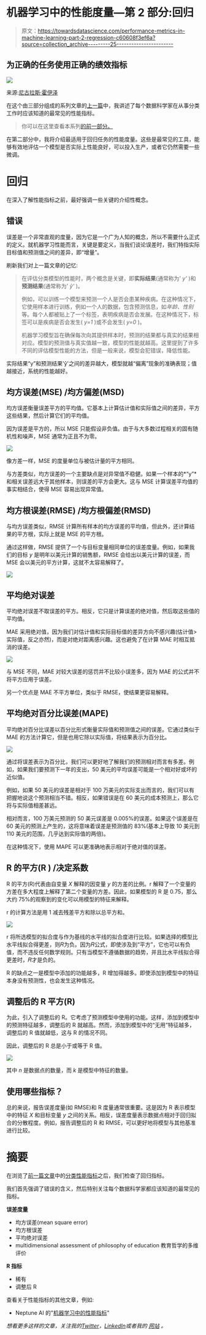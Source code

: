 # 机器学习中的性能度量—第 2 部分:回归

> 原文：<https://towardsdatascience.com/performance-metrics-in-machine-learning-part-2-regression-c60608f3ef6a?source=collection_archive---------25----------------------->

## 为正确的任务使用正确的绩效指标

![](img/0c2fb265ca503c8ada7b5e8693b66724.png)

来源:[尼古拉斯·霍伊泽](https://unsplash.com/@nhoizey?utm_source=medium&utm_medium=referral)

在这个由三部分组成的系列文章的[上一篇](/performance-metrics-in-machine-learning-part-1-classification-6c6b8d8a8c92)中，我讲述了每个数据科学家在从事分类工作时应该知道的最常见的性能指标。

> 你可以在这里查看本系列[的前一部分。](/performance-metrics-in-machine-learning-part-1-classification-6c6b8d8a8c92)

在第二部分中，我将介绍最适用于回归任务的性能度量。这些是最常见的工具，能够有效地评估一个模型是否实际上性能良好，可以投入生产，或者它仍然需要一些微调。

# 回归

在深入了解性能指标之前，最好强调一些关键的介绍性概念。

## 错误

误差是一个非常直观的度量，因为它是一个广为人知的概念，所以不需要什么正式的定义。就机器学习性能而言，关键是要定义，当我们谈论误差时，我们特指实际目标值和预测值之间的差异，即“增量”。

刷新我们对上一篇文章的记忆:

> 在评估分类模型的性能时，两个概念是关键，即**实际结果**(通常称为' *y'* )和**预测结果**(通常称为' *ŷ'* )。
> 
> 例如，可以训练一个模型来预测一个人是否会患某种疾病。在这种情况下，它使用样本进行训练，例如一个人的数据，包含预测信息，如*年龄*、*性别*等。每个人都被贴上了一个标签，表明疾病是否会发展。在这种情况下，标签可以是疾病是否会发生( *y=1* )或不会发生( *y=0* )。
> 
> 机器学习模型旨在确保每次向其提供样本时，预测的结果都与真实的结果相对应。模型的预测值与真实值越一致，模型的性能就越高。这里提到了许多不同的评估模型性能的方法，但是一般来说，模型会犯错误，降低性能。

实际结果“y”和预测结果'ŷ'之间的差异越大，模型就越“偏离”现象的准确表现；值越接近，系统的性能越好。

## 均方误差(MSE) /均方偏差(MSD)

均方误差衡量误差平方的平均值。它基本上计算估计值和实际值之间的差异，平方这些结果，然后计算它们的平均值。

因为误差是平方的，所以 MSE 只能假设非负值。由于与大多数过程相关的固有随机性和噪声，MSE 通常为正且不为零。

![](img/19f125531fb615461a051aeb2121eecd.png)

像方差一样，MSE 的度量单位与被估计量的平方相同。

与方差类似，均方误差的一个主要缺点是对异常值不稳健。如果一个样本的*“y”*和相关误差远大于其他样本，则误差的平方会更大。这与 MSE 计算误差平均值的事实相结合，使得 MSE 容易出现异常值。

## 均方根误差(RMSE) /均方根偏差(RMSD)

与均方误差类似，RMSE 计算所有样本的均方误差的平均值，但此外，还计算结果的平方根，实际上就是 MSE 的平方根。

通过这样做，RMSE 提供了一个与目标变量相同单位的误差度量。例如，如果我们的目标 *y* 是明年以美元计算的销售额，RMSE 会给出以美元计算的误差，而 MSE 会以美元的平方计算，这就不太容易解释了。

![](img/8142320d650bb18ef2ade18463529e2e.png)

## 平均绝对误差

平均绝对误差不取误差的平方。相反，它只是计算误差的绝对值，然后取这些值的平均值。

MAE 采用绝对值，因为我们对估计值和实际目标值的差异方向不感兴趣(估计值>实际值，反之亦然)，而是对绝对距离感兴趣。这也避免了在计算 MAE 时相互抵消的误差。

![](img/2df5a873074efc272f9621bfdb4aac3b.png)

与 MSE 不同，MAE 对较大误差的惩罚并不比较小误差多，因为 MAE 的公式并不将平方应用于误差。

另一个优点是 MAE 不平方单位，类似于 RMSE，使结果更容易解释。

## 平均绝对百分比误差(MAPE)

平均绝对百分比误差以百分比形式衡量实际值和预测值之间的误差。它通过类似于 MAE 的方法计算它，但是也用它除以实际值，将结果表示为百分比。

![](img/30484254727fc8a35f12f22676b65e12.png)

通过将误差表示为百分比，我们可以更好地了解我们的预测相对而言有多差。例如，如果我们要预测下一年的支出，50 美元的平均误差可能是一个相对好或坏的近似值。

例如，如果 50 美元的误差是相对于 100 万美元的实际支出而言的，我们可以有把握地说这个预测相当不错。相反，如果错误是在 60 美元的成本预测上，那么它将与实际值相差甚远。

相对而言，100 万美元预测的 50 美元误差是 0.005%的误差。如果这个误差是在 60 美元的预测上产生的，这将意味着误差是预测值的 83%(基本上导致 10 美元到 110 美元的范围，几乎达到实际值的两倍)。

在这种情况下，使用 MAPE 可以更准确地表示相对于绝对值的误差。

## R 的平方(R ) /决定系数

R 的平方(R)代表由自变量 *X* 解释的因变量 *y* 的方差的比例。r 解释了一个变量的方差在多大程度上解释了第二个变量的方差。因此，如果模型的 R 是 0.75，那么大约 75%的观察到的变化可以用模型的特征来解释。

r 的计算方法是用 1 减去残差平方和除以总平方和。

![](img/ad74d4d7753cd802cecd7145e936a9a7.png)

r 将所选模型的拟合度与作为基线的水平线的拟合度进行比较。如果选择的模型比水平线拟合得更差，则𝑅为负。因为𝑅公式，即使涉及到“平方”，它也可以有负值，而不违反任何数学规则。只有当模型不遵循数据的趋势，并且比水平线拟合得更差时，𝑅才是负的。

R 的缺点之一是模型中添加的功能越多，R 增加得越多。即使添加到模型中的特征本身没有预测性，也会发生这种情况。

## 调整后的 R 平方(R)

为此，引入了调整后的 R。它考虑了预测模型中使用的功能。这样，添加到模型中的预测特征越多，调整后的 R 就越高。然而，添加到模型中的“无用”特征越多，调整后的 R 值就越低，这与 R 的情况不同。

因此，调整后的 R 总是小于或等于 R 值。

![](img/4a7287b56f2f34745f9c06c2ca0c108c.png)

其中 *n* 是数据点的数量，而 *k* 是模型中特征的数量。

## 使用哪些指标？

总的来说，报告误差度量(如 RMSE)和 R 度量通常很重要。这是因为 R 表示模型中的特征 *X* 和目标变量 *y* 之间的关系。相反，误差度量表示数据点相对于回归拟合的分散程度。例如，报告调整后的 R 和 RMSE，可以更好地将模型与其他基准进行比较。

# 摘要

在浏览了[前一篇文章](/performance-metrics-in-machine-learning-part-1-classification-6c6b8d8a8c92)中的[分类性能指标](/performance-metrics-in-machine-learning-part-1-classification-6c6b8d8a8c92)之后，我们检查了回归指标。

我们首先强调了错误的含义，然后特别关注每个数据科学家都应该知道的最常见的指标。

**误差度量**

*   均方误差(mean square error)
*   均方根误差
*   平均绝对误差
*   multidimensional assessment of philosophy of education 教育哲学的多维评价

**R 指标**

*   稀有
*   调整后 R

查看关于性能指标的其他文章，例如:

*   Neptune AI 的"[机器学习中的性能指标](http://neptune.ai/blog/performance-metrics-in-machine-learning-complete-guide)"

*想看更多这样的文章，关注我的*[*Twitter*](https://twitter.com/jayzuccarelli)*，*[*LinkedIn*](https://www.linkedin.com/in/ezuccarelli)*或者我的* [*网站*](https://eugeniozuccarelli.com/) *。*